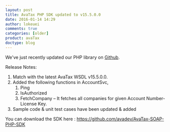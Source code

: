 ```yaml
---
layout: post
title: AvaTax PHP SDK updated to v15.5.0.0
date: 2016-01-14 14:29
author: lokeuei
comments: true
categories: [older]
product: avaTax
doctype: blog
---
```

We've just recently updated our PHP library on <a href="https://github.com/avadev/AvaTax-SOAP-PHP-SDK">Github</a>.

Release Notes:
<ol>
	<li>Match with the latest AvaTax WSDL v15.5.0.0.</li>
	<li>Added the following functions in AccountSvc,
<ol>
	<li>Ping</li>
	<li>IsAuthorized</li>
	<li>FetchCompany – It fetches all companies for given Account Number-License Key.</li>
</ol>
</li>
	<li>Sample code &amp; unit test cases have been updated &amp; added</li>
</ol>

You can download the SDK here : <a href="https://github.com/avadev/AvaTax-SOAP-PHP-SDK">https://github.com/avadev/AvaTax-SOAP-PHP-SDK</a>
